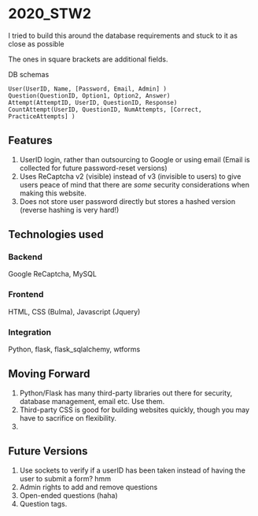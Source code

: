 # 2020_STW2

I tried to build this around the database requirements and stuck to it as close as possible

The ones in square brackets are additional fields.

DB schemas
```
User(UserID, Name, [Password, Email, Admin] )
Question(QuestionID, Option1, Option2, Answer)
Attempt(AttemptID, UserID, QuestionID, Response)
CountAttempt(UserID, QuestionID, NumAttempts, [Correct, PracticeAttempts] )
```

## Features
1. UserID login, rather than outsourcing to Google or using email (Email is collected for future password-reset versions)
2. Uses ReCaptcha v2 (visible) instead of v3 (invisible to users) to give users peace of mind that there are _some_ security considerations when making this website.
3. Does not store user password directly but stores a hashed version (reverse hashing is very hard!)

## Technologies used

### Backend
Google ReCaptcha, MySQL

### Frontend
HTML, CSS (Bulma), Javascript (Jquery)

### Integration
Python, flask, flask_sqlalchemy, wtforms

## Moving Forward

1. Python/Flask has many third-party libraries out there for security, database management, email etc. Use them.
2. Third-party CSS is good for building websites quickly, though you may have to sacrifice on flexibility.
3. 


## Future Versions
1. Use sockets to verify if a userID has been taken instead of having the user to submit a form? hmm
2. Admin rights to add and remove questions
3. Open-ended questions (haha)
4. Question tags.

